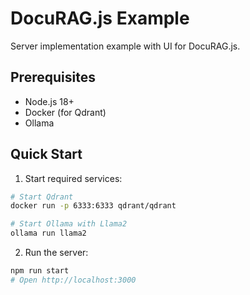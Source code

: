 # DocuRAG.js Example

Server implementation example with UI for DocuRAG.js.

## Prerequisites
- Node.js 18+
- Docker (for Qdrant)
- Ollama

## Quick Start

1. Start required services:
```bash
# Start Qdrant
docker run -p 6333:6333 qdrant/qdrant

# Start Ollama with Llama2
ollama run llama2
```

2. Run the server:
```bash
npm run start
# Open http://localhost:3000
```